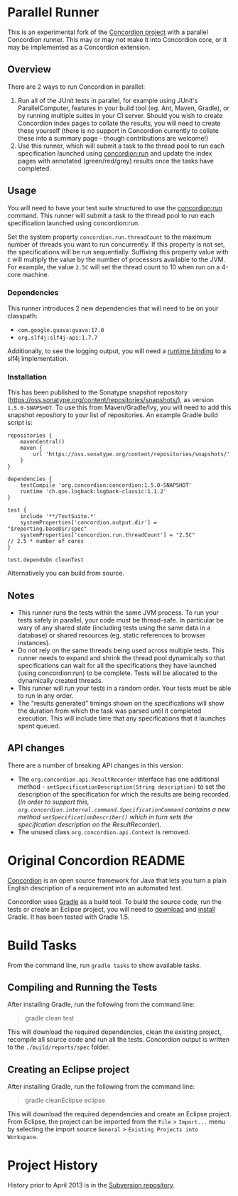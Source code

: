 Parallel Runner
===============

This is an experimental fork of the [Concordion project](https://github.com/concordion/concordion) with a parallel Concordion runner. This may or may not make it into Concordion core, or it may be implemented as a Concordion extension. 

Overview
--------
There are 2 ways to run Concordion in parallel:

1. Run all of the JUnit tests in parallel, for example using JUnit's ParallelComputer, features in your build tool (eg. Ant, Maven, Gradle), or by running multiple suites in your CI server. Should you wish to create Concordion index pages to collate the results, you will need to create these yourself (there is no support in Concordion currently to collate these into a summary page - though contributions are welcome!)
2. Use this runner, which will submit a task to the thread pool to run each specification launched using [concordion:run](http://concordion.org/Tutorial.html#concordion:run) and update the index pages with annotated (green/red/grey) results once the tasks have completed.

Usage
-----
You will need to have your test suite structured to use the [concordion:run](http://concordion.org/Tutorial.html#concordion:run) command. This runner will submit a task to the thread pool to run each specification launched using concordion:run.

Set the system property `concordion.run.threadCount` to the maximum number of threads you want to run concurrently. If this property is not set, the specifications will be run sequentially. Suffixing this property value with `C` will multiply the value by the number of processors available to the JVM. For example, the value `2.5C` will set the thread count to 10 when run on a 4-core machine.

### Dependencies
This runner introduces 2 new dependencies that will need to be on your classpath:

 * `com.google.guava:guava:17.0`
 * `org.slf4j:slf4j-api:1.7.7`

Additionally, to see the logging output, you will need a [runtime binding](http://www.slf4j.org/manual.html#swapping) to a slf4j implementation.

### Installation
This has been published to the Sonatype snapshot repository (https://oss.sonatype.org/content/repositories/snapshots/), as version `1.5.0-SNAPSHOT`. To use this from Maven/Gradle/Ivy, you will need to add this snapshot repository to your list of repositories. An example Gradle build script is:

    repositories {
        mavenCentral()
        maven {
            url 'https://oss.sonatype.org/content/repositories/snapshots/'
        }
    }

    dependencies {
        testCompile 'org.concordion:concordion:1.5.0-SNAPSHOT'
        runtime 'ch.qos.logback:logback-classic:1.1.2'
    }

    test {
        include '**/TestSuite.*'
        systemProperties['concordion.output.dir'] = "$reporting.baseDir/spec"
        systemProperties['concordion.run.threadCount'] = "2.5C"                    // 2.5 * number of cores
    }

    test.dependsOn cleanTest

Alternatively you can build from source.

Notes
-----
* This runner runs the tests within the same JVM process. To run your tests safely in parallel, your code must be thread-safe. In particular be wary of any shared state (including tests using the same data in a database) or shared resources (eg. static references to browser instances).
* Do not rely on the same threads being used across multiple tests. This runner needs to expand and shrink the thread pool dynamically so that specifications can wait for all the specifications they have launched (using concordion:run) to be complete. Tests will be allocated to the dynamically created threads.
* This runner will run your tests in a random order. Your tests must be able to run in any order.
* The "results generated" timings shown on the specifications will show the duration from which the task was parsed until it completed execution. This will include time that any specifications that it launches spent queued.

API changes
-----------
There are a number of breaking API changes in this version:

 * The `org.concordion.api.ResultRecorder` interface has one additional method - `setSpecificationDescription(String description)` to set the description of the specification for which the results are being recorded. (_In order to support this, `org.concordion.internal.command.SpecificationCommand` contains a new method `setSpecificationDescriber()` which in turn sets the specification description on the ResultRecorder_).
 * The unused class `org.concordion.api.Context` is removed.




Original Concordion README
===================

[Concordion](http://www.concordion.org) is an open source framework for Java that lets you turn a plain English description of a requirement into an automated test.

Concordion uses [Gradle](http://www.gradle.org/) as a build tool. To build the source code, run the tests or create an Eclipse project, you will need to [download](http://www.gradle.org/downloads.html) and [install](http://www.gradle.org/installation.html) Gradle. It has been tested with Gradle 1.5.

Build Tasks
=======
From the command line, run `gradle tasks` to show available tasks.

Compiling and Running the Tests
-------------------------------------------------
After installing Gradle, run the following from the command line:

> gradle clean test
    
This will download the required dependencies, clean the existing project, recompile all source code and run all the tests. Concordion output is written to the `./build/reports/spec` folder.

Creating an Eclipse project
----------------------------------------
After installing Gradle, run the following from the command line:

> gradle cleanEclipse eclipse

This will download the required dependencies and create an Eclipse project. From Eclipse, the project can be imported from the `File` > `Import...` menu by selecting the import source `General` > `Existing Projects into Workspace`.

Project History
=========
History prior to April 2013 is in the [Subversion repository](http://concordion.googlecode.com/svn/tags/final-revision-before-github-migration/).
